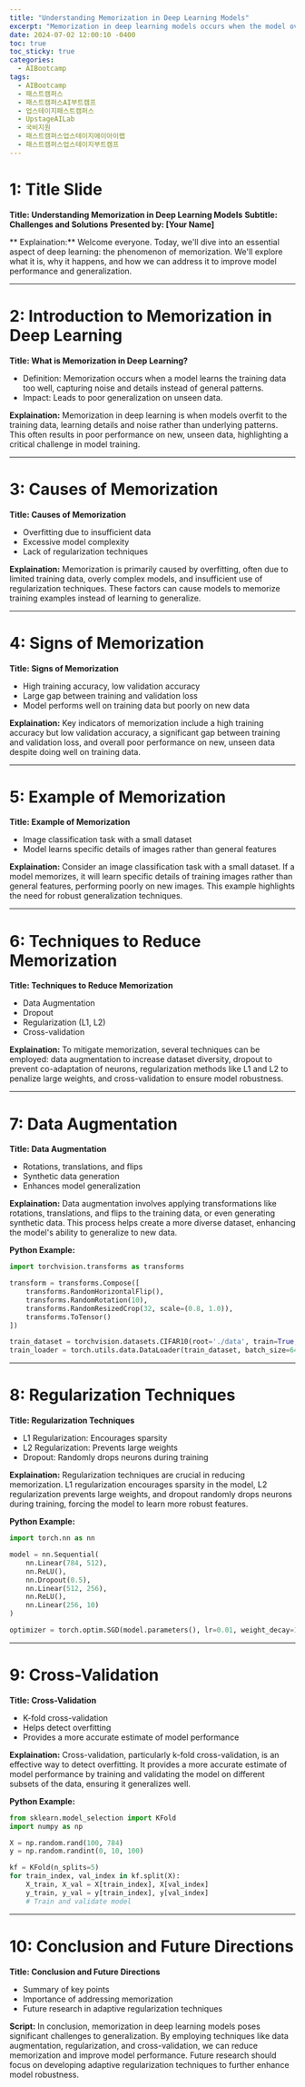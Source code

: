 ```yaml
---
title: "Understanding Memorization in Deep Learning Models"
excerpt: "Memorization in deep learning models occurs when the model overfits to the training data, learning specific details and noise rather than general patterns. This leads to poor generalization on unseen data, which is a significant challenge. Causes include insufficient data, excessive model complexity, and lack of regularization. Techniques to reduce memorization include data augmentation, dropout, regularization (L1, L2), and cross-validation. Employing these methods can improve model performance and robustness."
date: 2024-07-02 12:00:10 -0400
toc: true
toc_sticky: true
categories:
  - AIBootcamp
tags:
  - AIBootcamp 
  - 패스트캠퍼스 
  - 패스트캠퍼스AI부트캠프 
  - 업스테이지패스트캠퍼스 
  - UpstageAILab 
  - 국비지원 
  - 패스트캠퍼스업스테이지에이아이랩 
  - 패스트캠퍼스업스테이지부트캠프
---
```





# 1: Title Slide
**Title: Understanding Memorization in Deep Learning Models**
**Subtitle: Challenges and Solutions**
**Presented by: [Your Name]**

** Explaination:**
Welcome everyone. Today, we'll dive into an essential aspect of deep learning: the phenomenon of memorization. We'll explore what it is, why it happens, and how we can address it to improve model performance and generalization.

---

# 2: Introduction to Memorization in Deep Learning
**Title: What is Memorization in Deep Learning?**
- Definition: Memorization occurs when a model learns the training data too well, capturing noise and details instead of general patterns.
- Impact: Leads to poor generalization on unseen data.

**Explaination:**
Memorization in deep learning is when models overfit to the training data, learning details and noise rather than underlying patterns. This often results in poor performance on new, unseen data, highlighting a critical challenge in model training.

---

# 3: Causes of Memorization
**Title: Causes of Memorization**
- Overfitting due to insufficient data
- Excessive model complexity
- Lack of regularization techniques

**Explaination:**
Memorization is primarily caused by overfitting, often due to limited training data, overly complex models, and insufficient use of regularization techniques. These factors can cause models to memorize training examples instead of learning to generalize.

---

# 4: Signs of Memorization
**Title: Signs of Memorization**
- High training accuracy, low validation accuracy
- Large gap between training and validation loss
- Model performs well on training data but poorly on new data

**Explaination:**
Key indicators of memorization include a high training accuracy but low validation accuracy, a significant gap between training and validation loss, and overall poor performance on new, unseen data despite doing well on training data.

---

# 5: Example of Memorization
**Title: Example of Memorization**
- Image classification task with a small dataset
- Model learns specific details of images rather than general features

**Explaination:**
Consider an image classification task with a small dataset. If a model memorizes, it will learn specific details of training images rather than general features, performing poorly on new images. This example highlights the need for robust generalization techniques.

---

# 6: Techniques to Reduce Memorization
**Title: Techniques to Reduce Memorization**
- Data Augmentation
- Dropout
- Regularization (L1, L2)
- Cross-validation

**Explaination:**
To mitigate memorization, several techniques can be employed: data augmentation to increase dataset diversity, dropout to prevent co-adaptation of neurons, regularization methods like L1 and L2 to penalize large weights, and cross-validation to ensure model robustness.

---

# 7: Data Augmentation
**Title: Data Augmentation**
- Rotations, translations, and flips
- Synthetic data generation
- Enhances model generalization

**Explaination:**
Data augmentation involves applying transformations like rotations, translations, and flips to the training data, or even generating synthetic data. This process helps create a more diverse dataset, enhancing the model's ability to generalize to new data.

**Python Example:**
```python
import torchvision.transforms as transforms

transform = transforms.Compose([
    transforms.RandomHorizontalFlip(),
    transforms.RandomRotation(10),
    transforms.RandomResizedCrop(32, scale=(0.8, 1.0)),
    transforms.ToTensor()
])

train_dataset = torchvision.datasets.CIFAR10(root='./data', train=True, download=True, transform=transform)
train_loader = torch.utils.data.DataLoader(train_dataset, batch_size=64, shuffle=True)
```

---

# 8: Regularization Techniques
**Title: Regularization Techniques**
- L1 Regularization: Encourages sparsity
- L2 Regularization: Prevents large weights
- Dropout: Randomly drops neurons during training

**Explaination:**
Regularization techniques are crucial in reducing memorization. L1 regularization encourages sparsity in the model, L2 regularization prevents large weights, and dropout randomly drops neurons during training, forcing the model to learn more robust features.

**Python Example:**
```python
import torch.nn as nn

model = nn.Sequential(
    nn.Linear(784, 512),
    nn.ReLU(),
    nn.Dropout(0.5),
    nn.Linear(512, 256),
    nn.ReLU(),
    nn.Linear(256, 10)
)

optimizer = torch.optim.SGD(model.parameters(), lr=0.01, weight_decay=1e-4)  # L2 regularization
```

---

# 9: Cross-Validation
**Title: Cross-Validation**
- K-fold cross-validation
- Helps detect overfitting
- Provides a more accurate estimate of model performance

**Explaination:**
Cross-validation, particularly k-fold cross-validation, is an effective way to detect overfitting. It provides a more accurate estimate of model performance by training and validating the model on different subsets of the data, ensuring it generalizes well.

**Python Example:**
```python
from sklearn.model_selection import KFold
import numpy as np

X = np.random.rand(100, 784)
y = np.random.randint(0, 10, 100)

kf = KFold(n_splits=5)
for train_index, val_index in kf.split(X):
    X_train, X_val = X[train_index], X[val_index]
    y_train, y_val = y[train_index], y[val_index]
    # Train and validate model
```

---

# 10: Conclusion and Future Directions
**Title: Conclusion and Future Directions**
- Summary of key points
- Importance of addressing memorization
- Future research in adaptive regularization techniques

**Script:**
In conclusion, memorization in deep learning models poses significant challenges to generalization. By employing techniques like data augmentation, regularization, and cross-validation, we can reduce memorization and improve model performance. Future research should focus on developing adaptive regularization techniques to further enhance model robustness.
```
